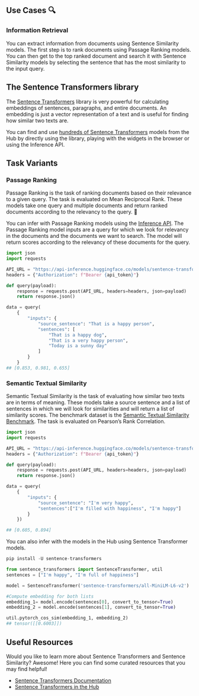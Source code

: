 ## Use Cases 🔍

### Information Retrieval

You can extract information from documents using Sentence Similarity models. The first step is to rank documents using Passage Ranking models. You can then get to the top ranked document and search it with Sentence Similarity models by selecting the sentence that has the most similarity to the input query.

## The Sentence Transformers library

The [Sentence Transformers](https://www.sbert.net/) library is very powerful for calculating embeddings of sentences, paragraphs, and entire documents. An embedding is just a vector representation of a text and is useful for finding how similar two texts are.

You can find and use [hundreds of Sentence Transformers](https://huggingface.co/models?library=sentence-transformers&sort=downloads) models from the Hub by directly using the library, playing with the widgets in the browser or using the Inference API.

## Task Variants

### Passage Ranking

Passage Ranking is the task of ranking documents based on their relevance to a given query. The task is evaluated on Mean Reciprocal Rank. These models take one query and multiple documents and return ranked documents according to the relevancy to the query. 📄

You can infer with Passage Ranking models using the [Inference API](https://huggingface.co/inference-api). The Passage Ranking model inputs are a query for which we look for relevancy in the documents and the documents we want to search. The model will return scores according to the relevancy of these documents for the query.

```python
import json
import requests

API_URL = "https://api-inference.huggingface.co/models/sentence-transformers/msmarco-distilbert-base-tas-b"
headers = {"Authorization": f"Bearer {api_token}"}

def query(payload):
    response = requests.post(API_URL, headers=headers, json=payload)
    return response.json()

data = query(
    {
        "inputs": {
            "source_sentence": "That is a happy person",
            "sentences": [
                "That is a happy dog",
                "That is a very happy person",
                "Today is a sunny day"
            ]
        }
    }
## [0.853, 0.981, 0.655]
```

### Semantic Textual Similarity

Semantic Textual Similarity is the task of evaluating how similar two texts are in terms of meaning. These models take a source sentence and a list of sentences in which we will look for similarities and will return a list of similarity scores. The benchmark dataset is the [Semantic Textual Similarity Benchmark](http://ixa2.si.ehu.eus/stswiki/index.php/STSbenchmark). The task is evaluated on Pearson’s Rank Correlation.

```python
import json
import requests

API_URL = "https://api-inference.huggingface.co/models/sentence-transformers/all-MiniLM-L6-v2"
headers = {"Authorization": f"Bearer {api_token}"}

def query(payload):
    response = requests.post(API_URL, headers=headers, json=payload)
    return response.json()

data = query(
    {
        "inputs": {
            "source_sentence": "I'm very happy",
            "sentences":["I'm filled with happiness", "I'm happy"]
        }
    })

## [0.605, 0.894]
```

You can also infer with the models in the Hub using Sentence Transformer models.

```python
pip install -U sentence-transformers

from sentence_transformers import SentenceTransformer, util
sentences = ["I'm happy", "I'm full of happiness"]

model = SentenceTransformer('sentence-transformers/all-MiniLM-L6-v2')

#Compute embedding for both lists
embedding_1= model.encode(sentences[0], convert_to_tensor=True)
embedding_2 = model.encode(sentences[1], convert_to_tensor=True)

util.pytorch_cos_sim(embedding_1, embedding_2)
## tensor([[0.6003]])
```

## Useful Resources

Would you like to learn more about Sentence Transformers and Sentence Similarity? Awesome! Here you can find some curated resources that you may find helpful!

- [Sentence Transformers Documentation](https://www.sbert.net/)
- [Sentence Transformers in the Hub](https://huggingface.co/blog/sentence-transformers-in-the-hub)
